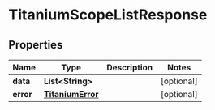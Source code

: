 

# TitaniumScopeListResponse


## Properties

| Name | Type | Description | Notes |
|------------ | ------------- | ------------- | -------------|
|**data** | **List&lt;String&gt;** |  |  [optional] |
|**error** | [**TitaniumError**](TitaniumError.md) |  |  [optional] |



